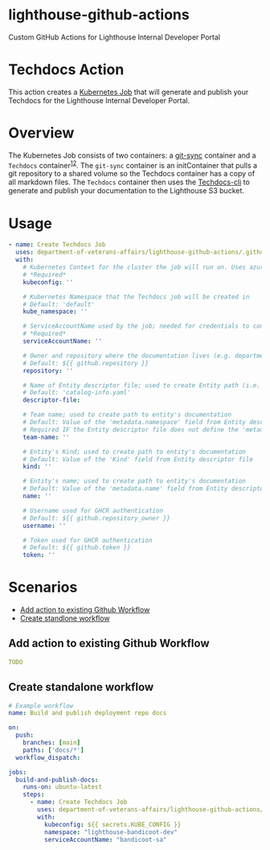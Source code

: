 # lighthouse-github-actions
Custom GitHub Actions for Lighthouse Internal Developer Portal

# Techdocs Action

This action creates a [Kubernetes Job](https://github.com/department-of-veterans-affairs/lighthouse-github-actions/blob/main/example-techdocs-job.yaml) that will generate and publish your Techdocs for the Lighthouse Internal Developer Portal.

# Overview
The Kubernetes Job consists of two containers:  a [git-sync](https://github.com/kubernetes/git-sync) container and a `Techdocs` container<sup>[1](https://github.com/department-of-veterans-affairs/lighthouse-github-actions/pkgs/container/lighthouse-github-actions%2Ftechdocs)[2](https://github.com/department-of-veterans-affairs/lighthouse-github-actions/blob/main/.techdocscontainer/base.Dockerfile)</sup>. The `git-sync` container is an initContainer that pulls a git repository to a shared volume so the Techdocs container has a copy of all markdown files. The `Techdocs` container then uses the [Techdocs-cli](https://backstage.io/docs/features/techdocs/cli) to generate and publish your documentation to the Lighthouse S3 bucket.


# Usage

<!-- start usage -->
```yaml
- name: Create Techdocs Job
  uses: department-of-veterans-affairs/lighthouse-github-actions/.github/actions/techdocs@main
  with:
    # Kubernetes Context for the cluster the job will run on. Uses azure/k8s-set-context@v1
    # *Required*
    kubeconfig: ''

    # Kubernetes Namespace that the Techdocs job will be created in
    # Default: 'default'
    kube_namespace: ''

    # ServiceAccountName used by the job; needed for credentials to connect to S3 bucket.
    # *Required*
    serviceAccountName: ''

    # Owner and repository where the documentation lives (e.g. department-of-veterans-affairs/lighthouse-embark)
    # Default: ${{ github.repository }}
    repository: ''

    # Name of Entity descriptor file; used to create Entity path (i.e. namespace/kind/name)
    # Default: 'catalog-info.yaml'
    descriptor-file:

    # Team name; used to create path to entity's documentation
    # Default: Value of the 'metadata.namespace' field from Entity descriptor file
    # Required IF the Entity descriptor file does not define the 'metadata.namespace'
    team-name: ''

    # Entity's Kind; used to create path to entity's documentation
    # Default: Value of the 'Kind' field from Entity descriptor file
    kind: ''

    # Entity's name; used to create path to entity's documentation
    # Default: Value of the 'metadata.name' field from Entity descriptor file
    name: ''

    # Username used for GHCR authentication
    # Default: ${{ github.repository_owner }}
    username: ''

    # Token used for GHCR authentication
    # Default: ${{ github.token }}
    token: ''

```
<!-- end usage -->

# Scenarios
- [Add action to existing Github Workflow](#Add-action-to-existing-Github-Workflow)
- [Create standlone workflow](#Create-standalone-workflow)

## Add action to existing Github Workflow
```yaml
TODO
```

## Create standalone workflow

```yaml
# Example workflow
name: Build and publish deployment repo docs 

on:
  push:
    branches: [main]
    paths: ['docs/*']
  workflow_dispatch:

jobs:
  build-and-publish-docs:
    runs-on: ubuntu-latest
    steps:
      - name: Create Techdocs Job
        uses: department-of-veterans-affairs/lighthouse-github-actions/.github/actions/techdocs@main
        with:
          kubeconfig: ${{ secrets.KUBE_CONFIG }}
          namespace: "lighthouse-bandicoot-dev"
          serviceAccountName: "bandicoot-sa"
```


